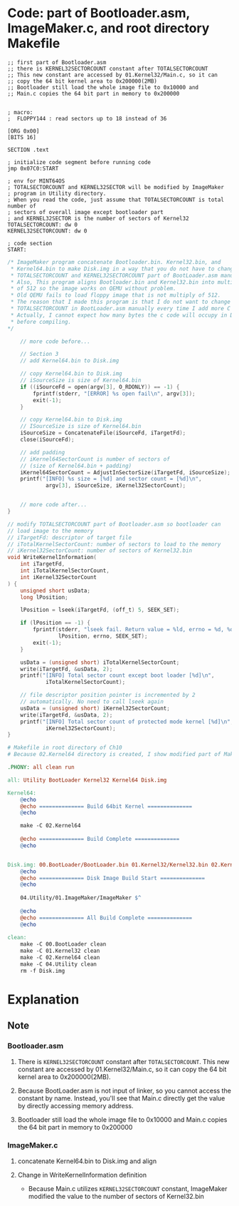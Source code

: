 # Code: part of Bootloader.asm, ImageMaker.c, and root directory Makefile

```assembly
;; first part of Bootloader.asm
;; there is KERNEL32SECTORCOUNT constant after TOTALSECTORCOUNT
;; This new constant are accessed by 01.Kernel32/Main.c, so it can
;; copy the 64 bit kernel area to 0x200000(2MB)
;; Bootloader still load the whole image file to 0x10000 and
;; Main.c copies the 64 bit part in memory to 0x200000


; macro:
;  FLOPPY144 : read sectors up to 18 instead of 36

[ORG 0x00]
[BITS 16]

SECTION .text

; initialize code segment before running code
jmp 0x07C0:START

; env for MINT64OS
; TOTALSECTORCOUNT and KERNEL32SECTOR will be modified by ImageMaker
; program in Utility directory.
; When you read the code, just assume that TOTALSECTORCOUNT is total number of
; sectors of overall image except bootloader part
; and KERNEL32SECTOR is the number of sectors of Kernel32 
TOTALSECTORCOUNT: dw 0 
KERNEL32SECTORCOUNT: dw 0

; code section
START:
```


```c
/* ImageMaker program concatenate Bootloader.bin. Kernel32.bin, and
 * Kernel64.bin to make Disk.img in a way that you do not have to change
 * TOTALSECTORCOUNT and KERNEL32SECTORCOUNT part of BootLoader.asm manually.
 * Also, This program aligns Bootloader.bin and Kernel32.bin into multiply
 * of 512 so the image works on QEMU without problem.
 * Old QEMU fails to load floppy image that is not multiply of 512.
 * The reason that I made this program is that I do not want to change
 * TOTALSECTORCOUNT in BootLoader.asm manually every time I add more C code.
 * Actually, I cannot expect how many bytes the c code will occupy in Disk.img
 * before compiling.
*/

    // more code before...

    // Section 3
    // add Kernel64.bin to Disk.img

    // copy Kernel64.bin to Disk.img
    // iSourceSize is size of Kernel64.bin
    if ((iSourceFd = open(argv[3], O_RDONLY)) == -1) {
    	fprintf(stderr, "[ERROR] %s open fail\n", argv[3]);
    	exit(-1);
    }

    // copy Kernel64.bin to Disk.img
    // ISourceSize is size of Kernel64.bin
    iSourceSize = ConcatenateFile(iSourceFd, iTargetFd);
    close(iSourceFd);

    // add padding
    // iKernel64SectorCount is number of sectors of
    // (size of Kernel64.bin + padding)
    iKernel64SectorCount = AdjustInSectorSize(iTargetFd, iSourceSize);
    printf("[INFO] %s size = [%d] and sector count = [%d]\n",
    		argv[3], iSourceSize, iKernel32SectorCount);


    // more code after...
}

// modify TOTALSECTORCOUNT part of Bootloader.asm so bootloader can
// load image to the memory
// iTargetFd: descriptor of target file
// iTotalKernelSectorCount: number of sectors to load to the memory
// iKernel32SectorCount: number of sectors of Kernel32.bin
void WriteKernelInformation(
    int iTargetFd,
    int iTotalKernelSectorCount,
    int iKernel32SectorCount
) {
    unsigned short usData;
    long lPosition;

    lPosition = lseek(iTargetFd, (off_t) 5, SEEK_SET);

    if (lPosition == -1) {
    	fprintf(stderr, "lseek fail. Return value = %ld, errno = %d, %d\n",
    			lPosition, errno, SEEK_SET);
    	exit(-1);
    }

    usData = (unsigned short) iTotalKernelSectorCount;
    write(iTargetFd, &usData, 2);
    printf("[INFO] Total sector count except boot loader [%d]\n",
    		iTotalKernelSectorCount);

    // file descriptor position pointer is incremented by 2
    // automatically. No need to call lseek again
    usData = (unsigned short) iKernel32SectorCount;
    write(iTargetFd, &usData, 2);
    printf("[INFO] Total sector count of protected mode kernel [%d]\n",
    		iKernel32SectorCount);
}
```

```Makefile
# Makefile in root directory of Ch10
# Because 02.Kernel64 directory is created, I show modified part of Makefile

.PHONY: all clean run

all: Utility BootLoader Kernel32 Kernel64 Disk.img

Kernel64: 
	@echo
	@echo ============== Build 64bit Kernel ==============
	@echo 

	make -C 02.Kernel64
	
	@echo ============== Build Complete ==============
	@echo	


Disk.img: 00.BootLoader/BootLoader.bin 01.Kernel32/Kernel32.bin 02.Kernel64/Kernel64.bin
	@echo
	@echo ============== Disk Image Build Start ==============
	@echo
	
	04.Utility/01.ImageMaker/ImageMaker $^
	
	@echo
	@echo ============== All Build Complete ==============
	@echo
	
clean:
	make -C 00.BootLoader clean
	make -C 01.Kernel32 clean
	make -C 02.Kernel64 clean
	make -C 04.Utility clean
	rm -f Disk.img
```

# Explanation

## Note

### Bootloader.asm

1. There is `KERNEL32SECTORCOUNT` constant after `TOTALSECTORCOUNT`. This
new constant are accessed by 01.Kernel32/Main.c, so it can copy the 64 bit
kernel area to 0x200000(2MB).

2. Because BootLoader.asm is not input of linker, so you cannot access the
constant by name. Instead, you'll see that Main.c directly get the value
by directly accessing memory address.

3. Bootloader still load the whole image file to 0x10000 and
Main.c copies the 64 bit part in memory to 0x200000

### ImageMaker.c

1. concatenate Kernel64.bin to Disk.img and align 

2. Change in WriteKernelInformation definition

    * Because Main.c utilizes `KERNEL32SECTORCOUNT` constant, ImageMaker
    modified the value to the number of sectors of Kernel32.bin